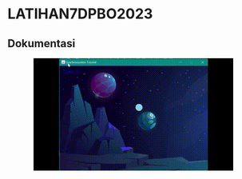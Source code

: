 # LATIHAN7DPBO2023

## Dokumentasi
<p align="center">
  <img src="https://github.com/Azzahrasth/LATIHAN7DPBO2023/blob/main/dokumentasi.gif" alt="gif format testing"/>
</p>
